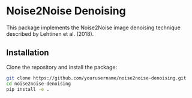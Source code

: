 # Noise2Noise Denoising

This package implements the Noise2Noise image denoising technique described by Lehtinen et al. (2018).

## Installation

Clone the repository and install the package:

```bash
git clone https://github.com/yourusername/noise2noise-denoising.git
cd noise2noise-denoising
pip install -e .
